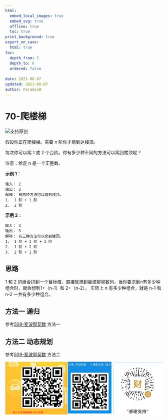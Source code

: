 ```yaml
---
html:
  embed_local_images: true
  embed_svg: true
  offline: true
  toc: true
print_background: true
export_on_save:
  html: true
toc:
  depth_from: 2
  depth_to: 6
  ordered: false

date: 2021-08-07
updated: 2021-08-07
author: ParadoxW
---
```


# 70-爬楼梯

![支持原创](https://i.loli.net/2021/08/01/R5b9NnWQJPixuAF.png)

假设你正在爬楼梯。需要 n 阶你才能到达楼顶。

每次你可以爬 1 或 2 个台阶。你有多少种不同的方法可以爬到楼顶呢？

注意：给定 n 是一个正整数。

**示例 1**：

```language
输入： 2
输出： 2
解释： 有两种方法可以爬到楼顶。
1.  1 阶 + 1 阶
2.  2 阶
```

**示例 2**：

```language
输入： 3
输出： 3
解释： 有三种方法可以爬到楼顶。
1.  1 阶 + 1 阶 + 1 阶
2.  1 阶 + 2 阶
3.  2 阶 + 1 阶
```

## 思路

1 和 2 的组合拼到一个目标值，直接就想到斐波那契数列，当你要求到n有多少种组合时，就会想到1+（n-1）和 2+（n-2）。
实际上 n 有多少种组合，就是 n-1 和 n-2 一共有多少种组合。

## 方法一 递归

参考[509-斐波那契数](https://github.com/923132714/Leetcode/blob/main/%E9%A2%98%E5%BA%93/509-%E6%96%90%E6%B3%A2%E9%82%A3%E5%A5%91%E6%95%B0.md) 方法一

## 方法二 动态规划

参考[509-斐波那契数](https://github.com/923132714/Leetcode/blob/main/%E9%A2%98%E5%BA%93/509-%E6%96%90%E6%B3%A2%E9%82%A3%E5%A5%91%E6%95%B0.md) 方法二

![支持原创](https://raw.githubusercontent.com/923132714/Leetcode/main/%E6%94%AF%E6%8C%81/%E6%89%93%E8%B5%8F.png)
